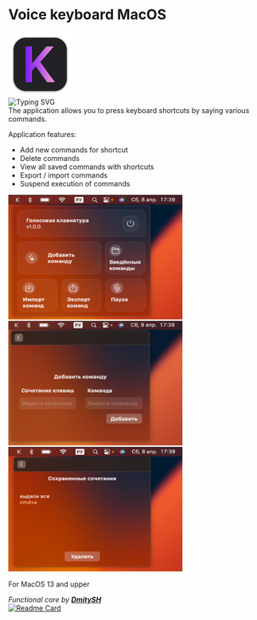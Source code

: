 # Voice keyboard MacOS
![](Images/mac128.png) \
![Typing SVG](https://readme-typing-svg.herokuapp.com?color=8d2bf0&lines=Klava+shortcut+assistant) \
The application allows you to press keyboard shortcuts by saying various commands.

Application features:
* Add new commands for shortcut
* Delete commands
* View all saved commands with shortcuts
* Export / import commands
* Suspend execution of commands

<img src="Images/home.png" alt= “” width="350" height="250">
<img src="Images/add.png" alt= “” width="350" height="250">
<img src="Images/commands.png" alt= “” width="350" height="250">

For MacOS 13 and upper

*Functional core by* ***[DmitySH](https://github.com/DmitySH)*** \
[![Readme Card](https://github-readme-stats.vercel.app/api/pin/?username=DmitySH&repo=voice-keyboard-core)](https://github.com/DmitySH/voice-keyboard-core)
